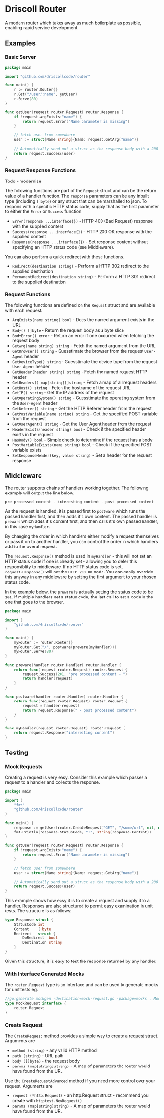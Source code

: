 # Driscoll Router

A modern router which takes away as much boilerplate as possible, enabling rapid service development.

## Examples

### Basic Server

```go
package main

import "github.com/driscollcode/router"

func main() {
	r := router.Router{}
	r.Get("/user/:name", getUser)
	r.Serve(80)
}

func getUser(request router.Request) router.Response {
    if !request.ArgExists("name") {
        return request.Error("Name parameter is missing")
    }
    
    // fetch user from somewhere
    user := struct{Name string}{Name: request.GetArg("name")}
    
    // Automatically send out a struct as the response body with a 200 status code
    return request.Success(user)
}
```

### Request Response Functions

Todo - modernise


The following functions are part of the ``Request`` struct and can be the return value of a handler function.
The ``response`` parameters can be any inbuilt type (including ``[]byte``) or any struct that can be marshalled 
to json. To respond with a specific HTTP status code, supply that as the first parameter to either the 
``Error`` or ``Success`` function.

* ``Error(response ...interface{})`` - HTTP 400 (Bad Request) response with the supplied content
* ``Success(response ...interface{})`` - HTTP 200 OK response with the supplied content
* ``Response(response ...interface{})`` - Set response content without specifying an HTTP status code (see Middleware).

You can also perform a quick redirect with these functions.

* ``Redirect(destination string)`` - Perform a HTTP 302 redirect to the supplied destination
* ``PermanentRedirect(destination string)`` - Perform a HTTP 301 redirect to the supplied destination

### Request Functions

The following functions are defined on the ``Request`` struct and are available with each request.

* ``ArgExists(name string) bool`` - Does the named argument exists in the URL
* ``Body() []byte`` - Return the request body as a byte slice
* ``BodyError() error`` - Return an error if one occurred when fetching the request body
* ``GetArg(name string) string`` - Fetch the named argument from the URL
* ``GetBrowser() string`` - Guesstimate the browser from the request ``User-Agent`` header
* ``GetDeviceType() string`` - Guesstimate the device type from the request ``User-Agent`` header
* ``GetHeader(header string) string`` - Fetch the named request HTTP header
* ``GetHeaders() map[string][]string`` - Fetch a map of all request headers
* ``GetHost() string`` - Fetch the hostname of the request URL
* ``GetIP() string`` - Get the IP address of the request
* ``GetOperatingSystem() string`` - Guesstimate the operating system from the ``User-Agent`` header
* ``GetReferer() string`` - Get the HTTP Referer header from the request
* ``GetPostVariable(name string) string`` - Get the specified POST variable from the request
* ``GetUserAgent() string`` - Get the User Agent header from the request
* ``HeaderExists(header string) bool`` - Check if the specified header exists in the request
* ``HasBody() bool`` - Simple check to determine if the request has a body
* ``PostVariableExists(name string) bool`` - Check if the specified POST variable exists
* ``SetResponseHeader(key, value string)`` - Set a header for the request response

## Middleware

The router supports chains of handlers working together. The following example will output the line below.

`pre processed content - interesting content - post processed content`

As the request is handled, it is passed first to `postware` which runs the passed handler first, and then
adds it's own content. The passed handler is `preware` which adds it's content first, and then calls it's own
passed handler, in this case `myHandler`.

By changing the order in which handlers either modify a request themselves or pass it on to another handler,
you can control the order in which handlers add to the overal request.

The `request.Response()` method is used in `myHandler` - this will not set an HTTP status code if one is
already set - allowing you to defer this responsiblity to middleware. If no HTTP status code is set, `request.Response()`
will set the `HTTP 200 OK` code. You can easily override this anyway in any middleware by setting the first 
argument to your chosen status code.

In the example below, the `preware` is actually setting the status code to be `201`. If multiple handlers set a
status code, the last call to set a code is the one that goes to the browser.

```go
package main

import (
	"github.com/driscollcode/router"
)

func main() {
	myRouter := router.Router{}
	myRouter.Get("/", postware(preware(myHandler)))
	myRouter.Serve(80)
}

func preware(handler router.Handler) router.Handler {
	return func(request router.Request) router.Request {
		request.Success(201, "pre processed content - ")
		return handler(request)
	}
}

func postware(handler router.Handler) router.Handler {
	return func(request router.Request) router.Request {
		request = handler(request)
		return request.Response(" - post processed content")
	}
}

func myHandler(request router.Request) router.Request {
	return request.Response("interesting content")
}
```

## Testing

### Mock Requests

Creating a request is very easy. Consider this example which passes a request to a handler and collects
the response.

```go
package main

import (
	"fmt"
	"github.com/driscollcode/router"
)

func main() {
	response := getUser(router.CreateRequest("GET", "/some/url", nil, map[string]string{"name": "John"}))
	fmt.Println(response.StatusCode, ":", string(response.Content))
}

func getUser(request router.Request) router.Response {
    if !request.ArgExists("name") {
        return request.Error("Name parameter is missing")
    }
    
    // fetch user from somewhere
    user := struct{Name string}{Name: request.GetArg("name")}
    
    // Automatically send out a struct as the response body with a 200 status code
    return request.Success(user)
}
```

This example shows how easy it is to create a request and supply it to a handler. Responses are also
structured to permit easy examination in unit tests. The structure is as follows:

```go
type Response struct {
	StatusCode int
	Content    []byte
	Redirect   struct {
		DoRedirect  bool
		Destination string
	}
}
```

Given this structure, it is easy to test the response returned by any handler.

### With Interface Generated Mocks

The ``router.Request`` type is an interface and can be used to generate mocks for unit tests eg.

```go
//go:generate mockgen -destination=mock-request.go -package=mocks . MockRequest
type MockRequest interface {
	router.Request
}
```

### Create Request

The ``CreateRequest`` method provides a simple way to create a request struct. Arguments are

* ``method (string)`` - any valid HTTP method
* ``path (string)`` - URL path
* ``body ([]byte)`` - the request body
* ``params (map[string]string)`` - A map of parameters the router would have found from the URL

Use the ``CreateRequestAdvanced`` method if you need more control over your request. Arguments are

* ``request (*http.Request)`` - an http.Request struct - recommend you create with ``httptest.NewRequest()``
* ``params (map[string]string)`` - A map of parameters the router would have found from the URL